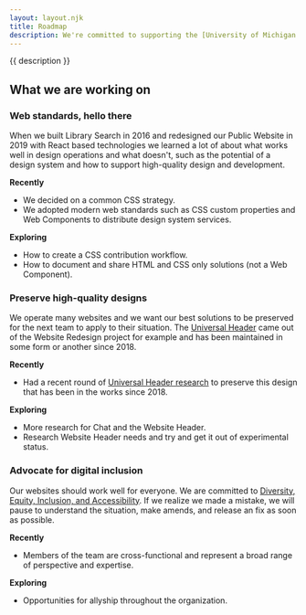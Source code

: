 ```yaml
---
layout: layout.njk
title: Roadmap
description: We're committed to supporting the [University of Michigan Library mission and values](https://www.lib.umich.edu/about-us/about-library/mission-and-values) through the design system. This is our roadmap to work in the open and keep you in the know.
---
```


{{ description }}

## What we are working on

### Web standards, hello there

When we built Library Search in 2016 and redesigned our Public Website in 2019 with React based technologies we learned a lot of about what works well in design operations and what doesn't, such as the potential of a design system and how to support high-quality design and development.

**Recently**

- We decided on a common CSS strategy.
- We adopted modern web standards such as CSS custom properties and Web Components to distribute design system services.

**Exploring**

- How to create a CSS contribution workflow.
- How to document and share HTML and CSS only solutions (not a Web Component).

### Preserve high-quality designs

We operate many websites and we want our best solutions to be preserved for the next team to apply to their situation. The [Universal Header](/universal-header) came out of the Website Redesign project for example and has been maintained in some form or another since 2018.

**Recently**

- Had a recent round of [Universal Header research](/universal-header/#research) to preserve this design that has been in the works since 2018.

**Exploring**

- More research for Chat and the Website Header.
- Research Website Header needs and try and get it out of experimental status.

### Advocate for digital inclusion

Our websites should work well for everyone. We are committed to [Diversity, Equity, Inclusion, and Accessibility](https://www.lib.umich.edu/about-us/about-library/diversity-equity-inclusion-and-accessibility). If we realize we made a mistake, we will pause to understand the situation, make amends, and release an fix as soon as possible.

**Recently**

- Members of the team are cross-functional and represent a broad range of perspective and expertise.

**Exploring**

- Opportunities for allyship throughout the organization.
